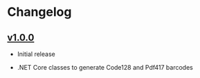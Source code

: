 # Changelog

## [v1.0.0]

 - Initial release

- .NET Core classes to generate Code128 and Pdf417 barcodes

[v1.0.0]: https://github.com/wernervn/WVN.Barcodes/tree/1.0.0
